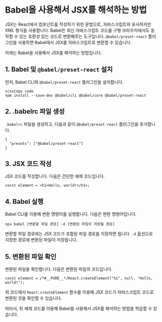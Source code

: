 # Babel을 사용해서 JSX를 해석하는 방법



JSX는 React에서 컴포넌트를 작성하기 위한 문법으로, 자바스크립트와 유사하지만 XML 형식을 사용합니다. Babel은 최신 자바스크립트 코드를 구형 브라우저에서도 동작할 수 있는 호환성 있는 코드로 변환해주는 도구입니다. `@babel/preset-react` 플러그인을 사용하면 Babel에서 JSX를 자바스크립트로 변환할 수 있습니다.

아래는 Babel을 사용해서 JSX를 해석하는 방법입니다.



## 1. Babel 및 `@babel/preset-react` 설치

먼저, Babel CLI와 `@babel/preset-react` 플러그인을 설치합니다.

```
scssCopy code
npm install --save-dev @babel/cli @babel/core @babel/preset-react
```

## 2. .babelrc 파일 생성

`.babelrc` 파일을 생성하고, 다음과 같이 `@babel/preset-react` 플러그인을 추가합니다.

```
{
  "presets": ["@babel/preset-react"]
}
```

## 3. JSX 코드 작성

JSX 코드를 작성합니다. 다음은 간단한 예제 코드입니다.

```
const element = <h1>Hello, world!</h1>;
```

## 4. Babel 실행

Babel CLI를 이용해 변환 명령어를 실행합니다. 다음은 변환 명령어입니다.

```
npx babel [변환할 파일 경로] -d [변환된 파일이 저장될 경로]
```

변환할 파일 경로에는 JSX 코드가 포함된 파일 경로를 지정하면 됩니다. `-d` 옵션으로 지정한 경로에 변환된 파일이 저장됩니다.

## 5. 변환된 파일 확인

변환된 파일을 확인합니다. 다음은 변환된 파일의 코드입니다.

```
const element = /*#__PURE__*/React.createElement("h1", null, "Hello, world!");
```

위 코드에서 `React.createElement` 함수를 이용해 JSX 코드가 자바스크립트 코드로 변환된 것을 확인할 수 있습니다.

따라서, 위 예제 코드를 이용해 Babel을 사용해서 JSX를 해석하는 방법을 학습할 수 있습니다.